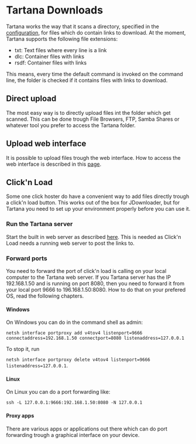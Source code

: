 # Tartana Downloads

Tartana works the way that it scans a directory, specified in the [configuration](configuration.md), for files which do contain links to download. At the moment, Tartana supports the following file extensions:
- txt: Text files where every line is a link
- dlc: Container files with links
- rsdf: Container files with links

This means, every time the default command is invoked on the command line, the folder is checked if it contains files with links to download.

## Direct upload
The most easy way is to directly upload files int the folder which get scanned. This can be done trough File Browsers, FTP, Samba Shares or whatever tool you prefer to access the Tartana folder.

## Upload web interface
It is possible to upload files trough the web interface. How to access the web interface is described in this [page](running.md).

## Click'n Load
Some one click hoster do have a convenient way to add files directly trough a click'n load button. This works out of the box for JDownloader, but for Tartana you need to set up your environment properly before you can use it.

### Run the Tartana server
Start the built in web server as described [here](running.md). This is needed as Click'n Load needs a running web server to post the links to.

### Forward ports
You need to forward the port of click'n load is calling on your local computer to the Tartana web server. If you Tartana server has the IP 192.168.1.50 and is running on port 8080, then you need to forward it from your local port 9666 to 196.168.1.50:8080. How to do that on your prefered OS, read the following chapters.

#### Windows
On Windows you can do in the command shell as admin:

`netsh interface portproxy add v4tov4 listenport=9666 connectaddress=192.168.1.50 connectport=8080 listenaddress=127.0.0.1`

To stop it, run 

`netsh interface portproxy delete v4tov4 listenport=9666 listenaddress=127.0.0.1`.

#### Linux
On Linux you can do a port forwarding like:

`ssh -L 127.0.0.1:9666:192.168.1.50:8080 -N 127.0.0.1`

#### Proxy apps
There are various apps or applications out there which can do port forwarding trough a graphical interface on your device.